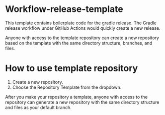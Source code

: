 # Workflow-release-template

This template contains boilerplate code for the gradle release. The Gradle release workflow under GitHub Actions would 
quickly create a new release.

Anyone with access to the template repository can create a new repository based on the template 
with the same directory structure, branches, and files.

# How to use template repository

1. Create a new repository.
2. Choose the Repository Template from the dropdown.

After you make your repository a template, anyone with access to the repository can generate a new repository with the same directory structure and files as your default branch.